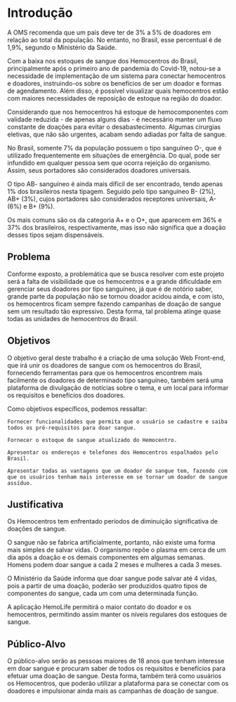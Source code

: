# Introdução

A OMS recomenda que um país deve ter de 3% a 5% de doadores em relação ao total da população. No entanto, no Brasil, esse percentual é de 1,9%, segundo o Ministério da Saúde.

Com a baixa nos estoques de sangue dos Hemocentros do Brasil, principalmente após o primeiro ano de pandemia do Covid-19, notou-se a necessidade de implementação de um sistema para conectar hemocentros e doadores, instruindo-os sobre os benefícios de ser um doador e formas de agendamento. Além disso, é possível visualizar quais hemocentros estão com maiores necessidades de reposição de estoque na região do doador.  

Considerando que nos hemocentros há estoque de hemocomponentes com validade reduzida - de apenas alguns dias - é necessário manter um fluxo constante de doações para evitar o desabastecimento. Algumas cirurgias eletivas, que não são urgentes, acabam sendo adiadas por falta de sangue. 

No Brasil, somente 7% da população possuem o tipo sanguíneo O-, que é utilizado frequentemente em situações de emergência. Do qual, pode ser infundido em qualquer pessoa sem que ocorra rejeição do organismo. Assim, seus portadores são considerados doadores universais.  

O tipo AB- sanguíneo é ainda mais difícil de ser encontrado, tendo apenas 1% dos brasileiros nesta tipagem. Seguido pelo tipo sanguíneo B- (2%), AB+ (3%), cujos portadores são considerados receptores universais, A- (6%) e B+ (9%).  

Os mais comuns são os da categoria A+ e o O+, que aparecem em 36% e 37% dos brasileiros, respectivamente, mas isso não significa que a doação desses tipos sejam dispensáveis. 
 

## Problema
Conforme exposto, a problemática que se busca resolver com este projeto será a falta de visibilidade que os hemocentros e a grande dificuldade em gerenciar seus doadores por tipo sanguíneo, já que é de notório saber, grande parte da população não se tornou doador acidou ainda, e com isto, os hemocentros ficam sempre fazendo campanhas de doação de sangue sem um resultado tão expressivo. Desta forma, tal problema atinge quase todas as unidades de hemocentros do Brasil. 


## Objetivos
O objetivo geral deste trabalho é a criação de uma solução Web Front-end, que irá unir os doadores de sangue com os hemocentros do Brasil, fornecendo ferramentas para que os hemocentros encontrem mais facilmente os doadores de determinado tipo sanguíneo, também será uma plataforma de divulgação de notícias sobre o tema, e um local para informar os requisitos e benefícios dos doadores. 

Como objetivos específicos, podemos ressaltar: 

    Fornecer funcionalidades que permita que o usuário se cadastre e saiba todos os pré-requisitos para doar sangue. 

    Fornecer o estoque de sangue atualizado do Hemocentro. 

    Apresentar os endereços e telefones dos Hemocentros espalhados pelo Brasil. 

    Apresentar todas as vantagens que um doador de sangue tem, fazendo com que os usuários tenham mais interesse em se tornar um doador de sangue assíduo.   

## Justificativa

Os Hemocentros tem enfrentado períodos de diminuição significativa de doações de sangue. 

O sangue não se fabrica artificialmente, portanto, não existe uma forma mais simples de salvar vidas. O organismo repõe o plasma em cerca de um dia após a doação e os demais componentes em algumas semanas. Homens podem doar sangue a cada 2 meses e mulheres a cada 3 meses.  

O Ministério da Saúde informa que doar sangue pode salvar até 4 vidas, pois a partir de uma doação, poderão ser produzidos quatro tipos de componentes do sangue, cada um com uma determinada função. 

A aplicação HemoLife permitirá o maior contato do doador e os hemocentros, permitindo assim manter os níveis regulares dos estoques de sangue. 

## Público-Alvo

O público-alvo serão as pessoas maiores de 18 anos que tenham interesse em doar sangue e procuram saber de todos os requisitos e benefícios para efetuar uma doação de sangue. Desta forma, também terá como usuários os Hemocentros, que poderão utilizar a plataforma para se conectar com os doadores e impulsionar ainda mais as campanhas de doação de sangue. 
